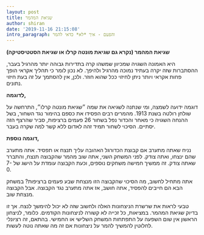 ```yaml
---
layout: post
title: שגיאת המהמר
author: shiran
date: '2019-11-16 21:15:08'
intro_paragraph: והפעם - איך *לא* כדאי להמר
---
```

**שגיאת המהמר (נקרא גם שגיאת מונטה קרלו או שגיאת הסטטיסטיקה)**

היא האמונה השגויה שמכיוון שמשהו קרה בתדירות גבוהה יותר מהרגיל בעבר, ההסתברות שזה יקרה בעתיד נמוכה מהרגיל ולהיפך. לא נכון לומר כי תהליך אקראי הופך פחות אקראי ויותר ניתן לחיזוי ככל שהוא חוזר. ולכן, אין להסתמך על זה בעת חיזוי נתונים.

**לדוגמה,**  

דוגמה ידועה לשמצה, ומי שנתנה לשגיאה את שמה ״שגיאת מונטה קרלו״, התרחשה על שולחן רולטה בשנת 1913. 
מהמרים רבים הפסידו את כספם בהימור נגד השחור, בשל ההנחה השגויה כי מאחר והכדור נפל בשחור 26 פעמים ברציפות, סביר שהרצף הזה יסתיים.
הסיכוי לשחור תמיד זהה לאדום ללא קשר למה שקרה בעבר.

**דוגמה נוספת,**

נניח שאתה מתערב אם קבוצת הכדורגל האהובה עליך תנצח או תפסיד. אתה מתערב שהם ינצחו, ואתה צודק. לפני המשחק השני, אתה שוב מהמר שהקבוצה תנצח, והתברר שאתה צודק. זה ממשיך חמישה משחקים נוספים, וכעת הקבוצה עומדת על הישג של 7-0.

אתה מתחיל לחשוב, מה הסיכוי שהקבוצה הזו מנצחת שבע פעמים ברציפות? במשחק הבא הם חייבים להפסיד, אתה חושב, אז אתה מתערב נגד הקבוצה. אבל הקבוצה מנצחת שוב.

טבעי לראות את שרשרת הניצחונות האלה ולחשוב שזה לא יכול להימשך לנצח. אך זו בדיוק שגיאת המהמר. במציאות, כל זכייה לא קשורה לניצחונות הקודמים. כלומר, לניצחון הראשון אין שום השפעה על התפתחות המשחק השלישי או החמישי. בהתאם, זה רציונלי לחלוטין להמשיך להמר על ניצחונות אם זה מה שאתה נוטה לעשות.
